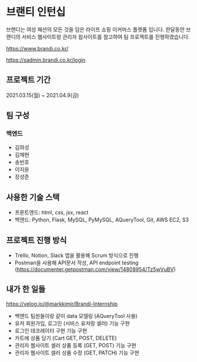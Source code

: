 
# 브랜티 인턴십
브랜디는 여성 패션의 모든 것을 담은 라이프 쇼핑 이커머스 플랫폼 입니다. 한달동안 브랜디의 서비스 웹사이트랑 관리자 윕사이트를 참고하여 팀 프로젝트를 진행하였습니다.

https://www.brandi.co.kr/

https://sadmin.brandi.co.kr/login

## 프로젝트 기간
2021.03.15(월) ~ 2021.04.9(금)

## 팀 구성
### 백엔드
- 김하성
- 김채현
- 송빈호 
- 이지윤
- 장성준

## 사용한 기술 스택
- 프론트엔드: html, css, jsx, react
- 백엔드: Python, Flask, MySQL, PyMySQL, AQueryTool, Git, AWS EC2, S3

## 프로젝트 진행 방식
- Trello, Notion, Slack 앱을 활용해 Scrum 방식으로 진행
- Postman을 사용해 API문서 작성, API endpoint testing (https://documenter.getpostman.com/view/14808954/Tz5wVuBV)

## 내가 한 일들
https://velog.io/@markkimjr/Brandi-Internship
- 백엔드 팀원들이랑 같이 data 모델링 (AQueryTool 사용)
- 유저 회원가입, 로그인 (서비스 유저랑 셀러) 기능 구현
- 로그인 데코레이터 구현 기능 구현
- 카트에 상품 담기 (Cart GET, POST, DELETE)
- 관리자 웹사이트 셀러 상품 등록 (GET, POST) 기능 구현
- 관리자 웹사이트 셀러 상품 수정 (GET, PATCH) 기능 구현
